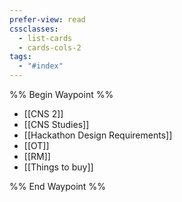 ```yaml
---
prefer-view: read
cssclasses:
  - list-cards
  - cards-cols-2
tags:
  - "#index"
---
```

%% Begin Waypoint %%
- [[CNS 2]]
- [[CNS Studies]]
- [[Hackathon Design Requirements]]
- [[OT]]
- [[RM]]
- [[Things to buy]]

%% End Waypoint %%
